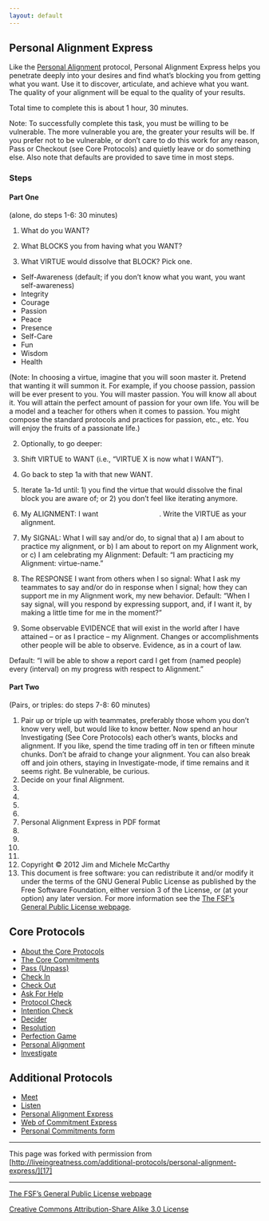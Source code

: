 ```yaml
---
layout: default
---
```




## Personal Alignment Express

Like the [Personal Alignment][1] protocol, Personal Alignment Express helps 
you penetrate deeply into your desires and find what’s blocking you from getting 
what you want. Use it to discover, articulate, and achieve what you want. The 
quality of your alignment will be equal to the quality of your results.

Total time to complete this is about 1 hour, 30 minutes.

Note: To successfully complete this task, you must be willing to be vulnerable. 
The more vulnerable you are, the greater your results will be. If you prefer 
not to be vulnerable, or don’t care to do this work for any reason, Pass or 
Checkout (see Core Protocols) and quietly leave or do something else. Also 
note that defaults are provided to save time in most steps.

### Steps

#### Part One

(alone, do steps 1-6: 30 minutes)

1. What do you WANT? 

1. What BLOCKS you from having what you WANT?
2. What VIRTUE would dissolve that BLOCK? Pick one. 

* Self-Awareness (default; if you don’t know what you want, you want self-awareness)
* Integrity
* Courage
* Passion
* Peace
* Presence
* Self-Care
* Fun
* Wisdom
* Health

(Note: In choosing a virtue, imagine that you will soon master it. Pretend 
that wanting it will summon it. For example, if you choose passion, passion 
will be ever present to you. You will master passion. You will know all about 
it. You will attain the perfect amount of passion for your own life. You will 
be a model and a teacher for others when it comes to passion. You might compose 
the standard protocols and practices for passion, etc., etc. You will enjoy 
the fruits of a passionate life.)

2. Optionally, to go deeper: 

1. Shift VIRTUE to WANT (i.e., “VIRTUE X is now what I WANT”).
2. Go back to step 1a with that new WANT.
3. Iterate 1a-1d until: 1) you find the virtue that would dissolve the final block you are aware of; or 2) you don’t feel like iterating anymore.

3. My ALIGNMENT: I want                               . Write the VIRTUE as your alignment.
4. My SIGNAL: What I will say and/or do, to signal that a) I am about to practice my alignment, or b) I am about to report on my Alignment work, or c) I am celebrating my Alignment: Default: “I am practicing my Alignment: virtue-name.” 
5. The RESPONSE I want from others when I so signal: What I ask my teammates to say and/or do in response when I signal; how they can support me in my Alignment work, my new behavior. Default: “When I say signal, will you respond by expressing support, and, if I want it, by making a little time for me in the moment?” 
6. Some observable EVIDENCE that will exist in the world after I have attained – or as I practice – my Alignment. Changes or accomplishments other people will be able to observe. Evidence, as in a court of law. 

Default: “I will be able to show a report card I get from (named people) every 
(interval) on my progress with respect to Alignment.”

#### Part Two

(Pairs, or triples: do steps 7-8: 60 minutes)

1. Pair up or triple up with teammates, preferably those whom you don’t know very well, but would like to know better. Now spend an hour Investigating (See Core Protocols) each other’s wants, blocks and alignment. If you like, spend the time trading off in ten or fifteen minute chunks. Don’t be afraid to change your alignment. You can also break off and join others, staying in Investigate-mode, if time remains and it seems right. Be vulnerable, be curious.
2. Decide on your final Alignment.
3. 
4. 
5. 
6. 
7. Personal Alignment Express in PDF format
8. 
9. 
10. 
11. 
12. Copyright © 2012 Jim and Michele McCarthy
13. This document is free software: you can redistribute it and/or modify it under the terms of the GNU General Public License as published by the Free Software Foundation, either version 3 of the License, or (at your option) any later version. For more information see the [The FSF’s General Public License webpage][2].

## Core Protocols

* [About the Core Protocols][3]
* [The Core Commitments][4]
* [Pass (Unpass)][5]
* [Check In][6]
* [Check Out][7]
* [Ask For Help][8]
* [Protocol Check][9]
* [Intention Check][10]
* [Decider][11]
* [Resolution][12]
* [Perfection Game][13]
* [Personal Alignment][1]
* [Investigate][14]

## Additional Protocols

* [Meet][15]
* [Listen][16]
* [Personal Alignment Express][17]
* [Web of Commitment Express][18]
* [Personal Commitments form][19]

----

This page was forked with permission from [http://liveingreatness.com/additional-protocols/personal-alignment-express/][17]

----

[The FSF’s General Public License webpage][2]

[Creative Commons Attribution-Share Alike 3.0 License][20]

[1]: http://liveingreatness.com/core-protocols/personal-alignment/
[2]: http://www.gnu.org/licenses/
[3]: http://liveingreatness.com/core-protocols/
[4]: http://liveingreatness.com/core-protocols/the-core-commitments/
[5]: http://liveingreatness.com/core-protocols/pass-unpass/
[6]: http://liveingreatness.com/core-protocols/check-in/
[7]: http://liveingreatness.com/core-protocols/check-out/
[8]: http://liveingreatness.com/core-protocols/ask-for-help/
[9]: http://liveingreatness.com/core-protocols/protocol-check/
[10]: http://liveingreatness.com/core-protocols/intention-check/
[11]: http://liveingreatness.com/core-protocols/decider/
[12]: http://liveingreatness.com/core-protocols/resolution/
[13]: http://liveingreatness.com/core-protocols/perfection-game/
[14]: http://liveingreatness.com/core-protocols/investigate/
[15]: http://liveingreatness.com/additional-protocols/meet/
[16]: http://liveingreatness.com/additional-protocols/listen/
[17]: http://liveingreatness.com/additional-protocols/personal-alignment-express/
[18]: http://liveingreatness.com/additional-protocols/web-of-commitment-express/
[19]: http://liveingreatness.com/additional-protocols/personal-commitments-form/
[20]: http://creativecommons.org/licenses/by-sa/3.0/us/